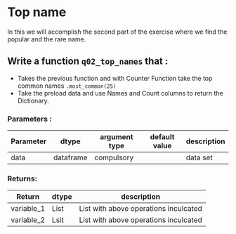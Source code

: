 # Top name

In this we will accomplish the second part of the exercise where we find the popular and the rare name.

## Write a function `q02_top_names` that :
- Takes the previous function and with Counter Function take the top common names `.most_common(25)`
- Take the preload data and use Names and Count columns to return the  Dictionary. 

### Parameters :
| Parameter | dtype | argument type | default value | description |
| --- | --- | --- | --- | --- |
| data | dataframe | compulsory |  | data set |

### Returns:
| Return | dtype | description |
| --- | --- | --- |
| variable_1 | List | List with above operations inculcated |
| variable_2 | Lsit | List with above operations inculcated |
